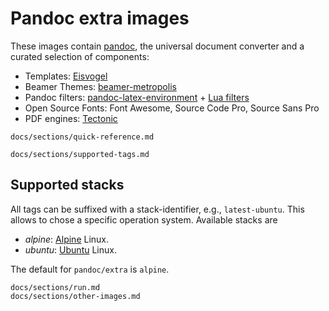 Pandoc extra images
==================================================================

These images contain [pandoc][], the universal document converter
and a curated selection of components:

* Templates: [Eisvogel][]
* Beamer Themes: [beamer-metropolis][]
* Pandoc filters: [pandoc-latex-environment][] + [Lua filters][]
* Open Source Fonts: Font Awesome, Source Code Pro, Source Sans Pro
* PDF engines: [Tectonic][]

[Eisvogel]: https://github.com/Wandmalfarbe/pandoc-latex-template
[beamer-metropolis]: https://github.com/matze/mtheme
[pandoc-latex-environment]: https://github.com/chdemko/pandoc-latex-environment
[Lua filters]: https://github.com/pandoc/lua-filters
[Tectonic]: tectonic-typesetting.github.io

[pandoc]: https://pandoc.org/
[LaTeX]: https://latex-project.org/
[TeX Live]: https://www.tug.org/texlive/

``` include
docs/sections/quick-reference.md
```

``` include
docs/sections/supported-tags.md
```

Supported stacks
------------------------------------------------------------------

All tags can be suffixed with a stack-identifier, e.g.,
`latest-ubuntu`. This allows to chose a specific operation system.
Available stacks are

- *alpine*: [Alpine] Linux.
- *ubuntu*: [Ubuntu] Linux.

The default for `pandoc/extra` is `alpine`.

[Alpine]: https://alpinelinux.org/
[Ubuntu]: https://ubuntu.org/


``` include
docs/sections/run.md
docs/sections/other-images.md
```
